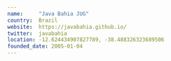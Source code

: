 ```yaml
---
name:     "Java Bahia JUG"
country:  Brazil
website:  https://javabahia.github.io/
twitter:  javabahia
location: -12.624434907827789, -38.488326323689506
founded_date: 2005-01-04
---
```

